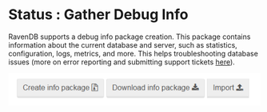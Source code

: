 # Status : Gather Debug Info

RavenDB supports a debug info package creation. This package contains information about the current database and server, such as statistics, configuration, logs, metrics, and more. This helps troubleshooting database issues (more on error reporting and submitting support tickets [here](../../../server/troubleshooting/sending-support-ticket)).

![Figure 1. Status. Gather Debug Info.](images/status_gather-debug-info-1.png) 